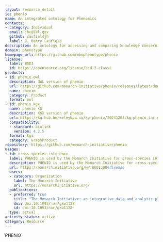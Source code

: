 ```yaml
---
layout: resource_detail
id: phenio
name: An integrated ontology for Phenomics
contacts:
- category: Individual
  email: jhc@lbl.gov
  github: caufieldjh
  label: J. Harry Caufield
description: An ontology for accessing and comparing knowledge concerning phenotypes across species and genetic backgrounds.
domain: phenotype
homepage_url: https://github.com/obophenotype/phenio
license:
  label: BSD3
  id: https://opensource.org/license/bsd-3-clause
products:
- id: phenio.owl
  description: OWL version of phenio
  url: https://github.com/monarch-initiative/phenio/releases/latest/download/phenio.owl
  name: phenio
  category: Product
  format: owl
- id: phenio.kgx
  name: phenio KG
  description: KGX version of phenio
  url: https://kg-hub.berkeleybop.io/kg-phenio/20241203/kg-phenio.tar.gz
  compatibility:
  - standard: biolink
    version: 4.2.5
  format: kgx
  category: GraphProduct
repository: https://github.com/monarch-initiative/phenio
usages:
- id: cross-species-inference
  label: PHENIO is used by the Monarch Initiative for cross-species inference
  description: PHENIO is used by the Monarch Initiative for cross-species inference. As an example, the disease of Parkinsonism may compared on the basis of its phenotype in humans vs. mouse genes and genotypes known to impact these phenotypes.
  url: https://monarchinitiative.org/HP:0001300#disease
  users:
  - category: Organization
    label: The Monarch Initiative
    url: https://monarchinitiative.org/
  publications:
  - preferred: true
    title: "The Monarch Initiative: an integrative data and analytic platform connecting phenotypes to genotypes across species"
    doi: doi:10.1093/nar/gkw1128
    id: doi:10.1093/nar/gkw1128
  type: actual
activity_status: active
category: Resource
---
```


PHENIO
